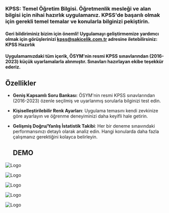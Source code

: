 ### KPSS: Temel Öğretim Bilgisi. Öğretmenlik mesleği ve alan bilgisi için nihai hazırlık uygulamanız. KPSS'de başarılı olmak için gerekli temel temalar ve konularla bilginizi pekiştirin.

#### Geri bildiriminiz bizim için önemli! Uygulamayı geliştirmemize yardımcı olmak için görüşlerinizi kpss@sakicelik.com.tr adresine iletebilirsiniz: KPSS Hazırlık

#### Uygulamamızdaki tüm içerik, ÖSYM'nin resmi KPSS sınavlarından (2016-2023) küçük uyarlamalarla alınmıştır. Sınavları hazırlayan ekibe teşekkür ederiz.

## Özellikler

- **Geniş Kapsamlı Soru Bankası**:  ÖSYM'nin resmi KPSS sınavlarından (2016-2023) özenle seçilmiş ve uyarlanmış sorularla bilginizi test edin.
- **Kişiselleştirilebilir Renk Ayarları**:  Uygulama temasını kendi zevkinize göre ayarlayın ve öğrenme deneyiminizi daha keyifli hale getirin.
- **Gelişmiş Doğru/Yanlış İstatistik Takibi**:  Her bir deneme sınavındaki performansınızı detaylı olarak analiz edin. Hangi konularda daha fazla çalışmanız gerektiğini kolayca belirleyin.

  ## DEMO
![Logo](https://i.hizliresim.com/rkx77u1.png)

![Logo](https://i.hizliresim.com/agjs4cu.png)

 ![Logo](https://i.hizliresim.com/s7fxap3.png)

 ![Logo](https://i.hizliresim.com/f9tu45d.png)
 
 ![Logo](https://i.hizliresim.com/icuxdj6.png)




